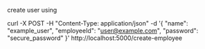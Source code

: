 create user using

curl -X POST -H "Content-Type: application/json" -d '{
  "name": "example_user",
  "employeeId": "user@example.com",
  "password": "secure_password"
}' http://localhost:5000/create-employee